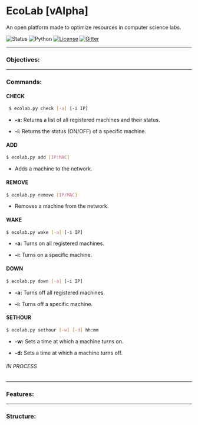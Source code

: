 # EcoLab [vAlpha]
An open platform made to optimize resources in computer science labs.

![Status](https://img.shields.io/badge/version-alpha-red.svg)
![Python](https://img.shields.io/badge/python-2.7-blue.svg)
[![License](https://img.shields.io/badge/license-GPL-blue.svg)](https://raw.githubusercontent.com/basfom/EcoLab/master/LICENSE)
[![Gitter](https://badges.gitter.im/Join%20Chat.svg)](https://gitter.im/EcoLabMSG/Lobby?utm_source=share-link&utm_medium=link&utm_campaign=share-link)

----
### Objectives:

----
### Commands:
#### CHECK
```sh
 $ ecolab.py check [-a] [-i IP]
```

* __-a:__ Returns a list of all registered machines and their status.
 
* __-i:__ Returns the status (ON/OFF) of a specific machine.

#### ADD
```sh
$ ecolab.py add [IP:MAC]
```
* Adds a machine to the network.


#### REMOVE
```sh
$ ecolab.py remove [IP/MAC]
```
* Removes a machine from the network.
  
#### WAKE
```sh
$ ecolab.py wake [-a] [-i IP]
```

* __-a:__ Turns on all registered machines.

* __-i:__ Turns on a specific machine.

#### DOWN
```sh
$ ecolab.py down [-a] [-i IP]
```

* __-a:__ Turns off all registered machines.

* __-i:__ Turns off a specific machine.


#### SETHOUR
```sh
$ ecolab.py sethour [-w] [-d] hh:mm
```

* __-w:__ Sets a time at which a machine turns on.

* __-d:__ Sets a time at which a machine turns off.


###### IN PROCESS

----
### Features:

----
### Structure:
